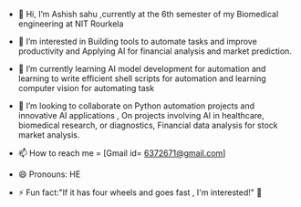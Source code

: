 - 👋 Hi, I’m Ashish sahu ,currently at the 6th semester of my Biomedical engineering  at NIT Rourkela
- 👀 I’m interested  in Building tools to automate tasks and improve  productivity and  Applying AI for financial analysis and  market prediction.
- 🌱 I’m currently learning  AI model development for automation  and learning to write  efficient shell scripts  for automation and learning  computer vision for automating task

- 💞️ I’m looking to collaborate on Python automation projects and innovative  AI applications , On projects involving AI in healthcare, biomedical research, or  diagnostics, Financial data analysis for stock market analysis.


- 📫 How to reach me = [Gmail id= 6372671@gmail.com] 
- 😄 Pronouns: HE
- ⚡ Fun fact:"If it has four wheels and goes fast , I'm interested!"  🚗

<!---
Ashish-s2/Ashish-s2 is a ✨ special ✨  repository  because its `README.md`  (this file) appears on your GitHub profile.
You can click the Preview link to take a look at your changes.
--->
